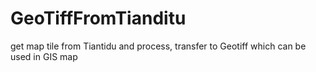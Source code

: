 # GeoTiffFromTianditu
get map tile from Tiantidu and process, transfer to Geotiff which can be used in GIS map
